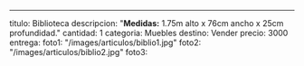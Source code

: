---
titulo: Biblioteca
descripcion: "**Medidas:** 1.75m alto x 76cm ancho x 25cm profundidad."
cantidad: 1
categoria: Muebles
destino: Vender
precio: 3000
entrega: 
foto1: "/images/articulos/biblio1.jpg"
foto2: "/images/articulos/biblio2.jpg"
foto3: 
